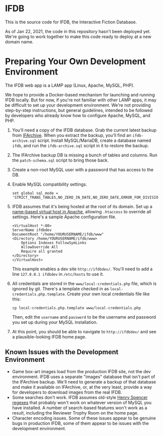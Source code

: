 # IFDB

This is the source code for IFDB, the Interactive Fiction Database.

As of Jan 22, 2021, the code in this repository hasn't been deployed yet. We're going to work together to make this code ready to deploy at a new domain name.

# Preparing Your Own Development Environment

The IFDB web app is a LAMP app (Linux, Apache, MySQL, PHP).

We hope to provide a Docker-based mechanism for launching and running IFDB locally. But for now, if you're not familiar with other LAMP apps, it may be difficult to set up your development environment. We're not providing step-by-step instructions, but general guidelines, intended to be followed by developers who already know how to configure Apache, MySQL, and PHP.

1. You'll need a copy of the IFDB database. Grab the current latest backup from [IFArchive](https://ifarchive.org/indexes/if-archive/info/ifdb/). When you extract the backup, you'll find an `ifdb-archive.sql` script. Install MySQL/MariaDB, create a database named `ifdb`, and run the `ifdb-archive.sql` script in it to restore the backup.

2. The IFArchive backup DB is missing a bunch of tables and columns. Run the `patch-schema.sql` script to bring those back.

3. Create a non-root MySQL user with a password that has access to the DB.

4. Enable MySQL compatibility settings.

    ```
    set global sql_mode = 'STRICT_TRANS_TABLES,NO_ZERO_IN_DATE,NO_ZERO_DATE,ERROR_FOR_DIVISION_BY_ZERO,NO_ENGINE_SUBSTITUTION';
    ```

5. IFDB assumes that it's being hosted at the root of its domain. Set up a [name-based virtual host in Apache](https://httpd.apache.org/docs/2.4/vhosts/name-based.html), allowing `.htaccess` to override all settings. Here's a sample Apache configuration file.

    ```
    <VirtualHost *:80>
    ServerName ifdbdev
    DocumentRoot "/home/YOURUSERNAME/ifdb/www"
    <Directory /home/YOURUSERNAME/ifdb/www>
        Options Indexes FollowSymLinks
        AllowOverride All
        Require all granted
    </Directory>
    </VirtualHost>
    ```

    This example enables a dev site `http://ifdbdev/`. You'll need to add a line `127.0.0.1 ifdbdev` in `/etc/hosts` to use it.

6. All credentials are stored in the `www/local-credentials.php` file, which is ignored by git. There's a template checked in as `local-credentials.php.template`. Create your own local credentials file like this:

    ```
    cp local-credentials.php.template www/local-credentials.php
    ```

    Then, edit the `username` and `password` to be the username and password you set up during your MySQL installation.

7. At this point, you should be able to navigate to `http://ifdbdev/` and see a plausible-looking IFDB home page.

## Known Issues with the Development Environment

* Game box-art images load from the production IFDB site, not the dev environment. IFDB uses a separate "images" database that isn't part of the IFArchive backup. We'll need to generate a backup of that database and make it available on IFArchive, or, at the very least, provide a way for developers to download images from the real IFDB.
* Some searches don't work. IFDB assumes old-style [Henry Spencer regexes](https://dev.mysql.com/doc/refman/8.0/en/regexp.html#regexp-compatibility) that probably won't work on whatever version of MySQL you have installed. A number of search-based features won't work as a result, including the Reviewer Trophy Room on the home page.
* Character encoding issues. Some of these issues appear to be genuine bugs in production IFDB, some of them appear to be issues with the development environment.